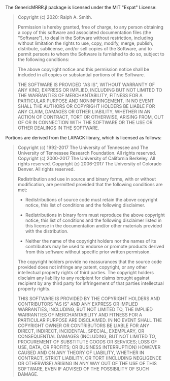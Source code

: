 The GenericMRRR.jl package is licensed under the MIT "Expat" License:

> Copyright (c) 2020: Ralph A. Smith.
>
> Permission is hereby granted, free of charge, to any person obtaining a copy
> of this software and associated documentation files (the "Software"), to deal
> in the Software without restriction, including without limitation the rights
> to use, copy, modify, merge, publish, distribute, sublicense, and/or sell
> copies of the Software, and to permit persons to whom the Software is
> furnished to do so, subject to the following conditions:
>
> The above copyright notice and this permission notice shall be included in all
> copies or substantial portions of the Software.
>
> THE SOFTWARE IS PROVIDED "AS IS", WITHOUT WARRANTY OF ANY KIND, EXPRESS OR
> IMPLIED, INCLUDING BUT NOT LIMITED TO THE WARRANTIES OF MERCHANTABILITY,
> FITNESS FOR A PARTICULAR PURPOSE AND NONINFRINGEMENT. IN NO EVENT SHALL THE
> AUTHORS OR COPYRIGHT HOLDERS BE LIABLE FOR ANY CLAIM, DAMAGES OR OTHER
> LIABILITY, WHETHER IN AN ACTION OF CONTRACT, TORT OR OTHERWISE, ARISING FROM,
> OUT OF OR IN CONNECTION WITH THE SOFTWARE OR THE USE OR OTHER DEALINGS IN THE
> SOFTWARE.
>

Portions are derived from the LAPACK library, which is licensed as follows:

> Copyright (c) 1992-2017 The University of Tennessee and The University
>                         of Tennessee Research Foundation.  All rights
>                         reserved.
> Copyright (c) 2000-2017 The University of California Berkeley. All
>                         rights reserved.
> Copyright (c) 2006-2017 The University of Colorado Denver.  All rights
>                         reserved.
>
> Redistribution and use in source and binary forms, with or without
> modification, are permitted provided that the following conditions are
> met:
>
> - Redistributions of source code must retain the above copyright
>   notice, this list of conditions and the following disclaimer.
>
> - Redistributions in binary form must reproduce the above copyright
>   notice, this list of conditions and the following disclaimer listed
>   in this license in the documentation and/or other materials
>   provided with the distribution.
>
> - Neither the name of the copyright holders nor the names of its
>   contributors may be used to endorse or promote products derived from
>   this software without specific prior written permission.
>
> The copyright holders provide no reassurances that the source code
> provided does not infringe any patent, copyright, or any other
> intellectual property rights of third parties.  The copyright holders
> disclaim any liability to any recipient for claims brought against
> recipient by any third party for infringement of that parties
> intellectual property rights.
>
> THIS SOFTWARE IS PROVIDED BY THE COPYRIGHT HOLDERS AND CONTRIBUTORS
> "AS IS" AND ANY EXPRESS OR IMPLIED WARRANTIES, INCLUDING, BUT NOT
> LIMITED TO, THE IMPLIED WARRANTIES OF MERCHANTABILITY AND FITNESS FOR
> A PARTICULAR PURPOSE ARE DISCLAIMED. IN NO EVENT SHALL THE COPYRIGHT
> OWNER OR CONTRIBUTORS BE LIABLE FOR ANY DIRECT, INDIRECT, INCIDENTAL,
> SPECIAL, EXEMPLARY, OR CONSEQUENTIAL DAMAGES (INCLUDING, BUT NOT
> LIMITED TO, PROCUREMENT OF SUBSTITUTE GOODS OR SERVICES; LOSS OF USE,
> DATA, OR PROFITS; OR BUSINESS INTERRUPTION) HOWEVER CAUSED AND ON ANY
> THEORY OF LIABILITY, WHETHER IN CONTRACT, STRICT LIABILITY, OR TORT
> (INCLUDING NEGLIGENCE OR OTHERWISE) ARISING IN ANY WAY OUT OF THE USE
> OF THIS SOFTWARE, EVEN IF ADVISED OF THE POSSIBILITY OF SUCH DAMAGE.
